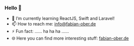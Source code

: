 ### Hello 👋

- 🌱 I’m currently learning ReactJS, Swift and Laravel!
- 📫 How to reach me: info@fabian-ober.de
- ⚡ Fun fact: ...... ha ha ha ......
- 🌐 Here you can find more interesting stuff: [fabian-ober.de](https://fabian-ober.de)
